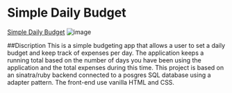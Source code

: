 # Simple Daily Budget
[Simple Daily Budget](https://aahull08-daily-budget.herokuapp.com/daily_budget)
![image](https://user-images.githubusercontent.com/12583065/158086476-a533be90-f41b-4b64-8ec8-ba816552a05f.png)

##Discription
This is a simple budgeting app that allows a user to set a daily budget and keep track of expenses per day. The application keeps a running total based on the number of days you have been using the application and the total expenses during this time. 
This project is based on an sinatra/ruby backend connected to a posgres SQL database using a adapter pattern. The front-end use vanilla HTML and CSS.  
